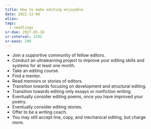 ```yaml
---
title: How to make editing enjoyable
date: 2022-12-08
alias: 
tags:
  - seedlings
sr-due: 2027-05-18
sr-interval: 1282
sr-ease: 290
---
```

- Join a supportive community of fellow editors.
- Conduct an ultralearning project to improve your editing skills and systems for at least one month.
- Take an editing course.
- Find a mentor.
- Read memoirs or stories of editors.
- Transition towards focusing on development and structural editing.
- Transition towards editing only essays or nonfiction writing.
- Eventually consider editing poems, once you have improved your poetry.
- Eventually consider editing stories.
- Offer to be a writing coach.
- You may still accept line, copy, and mechanical editing, but charge more.